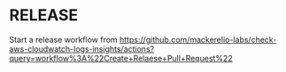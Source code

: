 # RELEASE

Start a release workflow from https://github.com/mackerelio-labs/check-aws-cloudwatch-logs-insights/actions?query=workflow%3A%22Create+Relaese+Pull+Request%22
